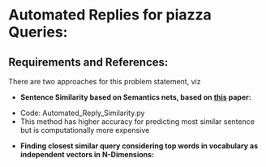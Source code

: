 # Automated Replies for piazza Queries:
## Requirements and References:
There are two approaches for this problem statement, viz
* **Sentence Similarity based on Semantics nets, based on [this](https://ieeexplore.ieee.org/document/1644735/) paper:** 
- Code: Automated_Reply_Similarity.py
- This method has higher accuracy for predicting most similar sentence but is computationally more expensive
* **Finding closest similar query considering top words in vocabulary as independent vectors in N-Dimensions:**
